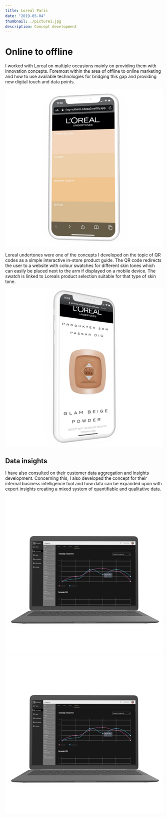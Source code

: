 ```yaml
---
title: Loreal Paris
date: "2019-05-04"
thumbnail: ./picture1.jpg
description: Concept development
---
```


# Online to offline

I worked with Loreal on multiple occasions mainly on providing them with innovation concepts. Foremost within the area of offline to online marketing and how to use available technologies for bridging this gap and providing new digital touch and data points. 



![Title](./picture2.jpg)

Loreal undertones were one of the concepts I developed on the topic of QR codes as a simple interactive in-store product guide. The  QR code redirects the user to a website with colour swatches for different skin tones which can easily be placed next to the arm if displayed on a mobile device. The swatch is linked to Loreals product selection suitable for that type of skin tone.

![Title](./picture3.jpg)

## Data insights 

I have also consulted on their customer data aggregation and insights development. Concerning this, I also developed the concept for their internal business intelligence tool and how data can be expanded upon with expert insights creating a mixed system of quantifiable and qualitative data.        

![Title](./picture4.jpg)
![Title](./picture6.jpg)

